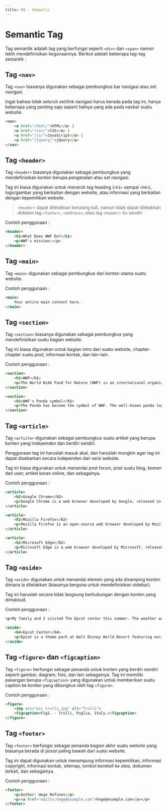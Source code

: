 ```yaml
---
title: 09 - Semantic
---
```


# Semantic Tag

Tag semantik adalah tag yang berfungsi seperti `<div>` dan `<span>` namun lebih mendefinisikan
kegunaannya. Berikut adalah beberapa tag-tag semantik :

## Tag `<nav>`

Tag `<nav>` biasanya digunakan sebagai pembungkus bar navigasi atau set navigasi.

Ingat bahwa tidak seluruh set/link navigasi harus berada pada tag ini, hanya beberapa yang penting saja seperti
halnya yang ada pada navbar suatu website.

```html
<nav>
    <a href="/html/">HTML</a> |
    <a href="/css/">CSS</a> |
    <a href="/js/">JavaScript</a> |
    <a href="/jquery/">jQuery</a>
</nav>
```

## Tag `<header>`

Tag `<header>` biasanya digunakan sebagai pembungkus yang mendefinisikan konten berupa pengenalan atau set navigasi.

Tag ini biasa digunakan untuk menaruh tag heading (`<h1>` sampai `<h6>`), logo/gambar yang berkaitan dengan website,
atau informasi yang berkaitan dengan kepemilikan website. 

> `<header>` dapat diletakkan berulang kali, namun tidak dapat diletakkan didalam tag `<footer>`, `<address>`, atau tag `<header>` itu sendiri

Contoh penggunaan :

```html
<header>
    <h1>What Does WWF Do?</h1>
    <p>WWF's mission:</p>
</header>
```

## Tag `<main>`

Tag `<main>` digunakan sebagai pembungkus dari konten utama suatu website.

Contoh penggunaan :

```html
<main>
    Your entire main content here.
</main>
```

## Tag `<section>`

Tag `<section>` biasanya digunakan sebagai pembungkus yang mendefinisikan suatu bagian website.

Tag ini biasa digunakan untuk bagian intro dari suatu website, chapter-chapter suatu post, informasi kontak, dan lain-lain.

Contoh penggunaan :

```html
<section>
    <h1>WWF</h1>
    <p>The World Wide Fund for Nature (WWF) is an international organization working on issues regarding the conservation, research and restoration of the environment, formerly named the World Wildlife Fund. WWF was founded in 1961.</p>
</section>

<section>
    <h1>WWF's Panda symbol</h1>
    <p>The Panda has become the symbol of WWF. The well-known panda logo of WWF originated from a panda named Chi Chi that was transferred from the Beijing Zoo to the London Zoo in the same year of the establishment of WWF.</p>
</section>
```

## Tag `<article>`

Tag `<article>` digunakan sebagai pembungkus suatu artikel yang berupa konten yang independen dan berdiri sendiri.

Penggunaan tag ini haruslah masuk akal, dan haruslah mungkin agar tag ini dapat disebarkan secara independen dari seisi website.

Tag ini biasa digunakan untuk menandai post forum, post suatu blog, komen dari user, artikel koran online, dan sebagainya.

Contoh penggunaan :

```html
<article>
    <h2>Google Chrome</h2>
    <p>Google Chrome is a web browser developed by Google, released in 2008. Chrome is the world's most popular web browser today!</p>
</article>

<article>
    <h2>Mozilla Firefox</h2>
    <p>Mozilla Firefox is an open-source web browser developed by Mozilla. Firefox has been the second most popular web browser since January, 2018.</p>
</article>

<article>
    <h2>Microsoft Edge</h2>
    <p>Microsoft Edge is a web browser developed by Microsoft, released in 2015. Microsoft Edge replaced Internet Explorer.</p>
</article>
```

## Tag `<aside>`

Tag `<aside>` digunakan untuk menandai elemen yang ada disamping konten dimana ia diletakkan (biasanya berguna untuk mendefinisikan sidebar).

Tag ini haruslah secara tidak langsung berhubungan dengan konten yang dimaksud.

Contoh penggunaan :

```html
<p>My family and I visited The Epcot center this summer. The weather was nice, and Epcot was amazing! I had a great summer together with my family!</p>

<aside>
    <h4>Epcot Center</h4>
    <p>Epcot is a theme park at Walt Disney World Resort featuring exciting attractions, international pavilions, award-winning fireworks and seasonal special events.</p>
</aside>
```

## Tag `<figure>` dan `<figcaption>`

Tag `<figure>` berfungsi sebagai penanda untuk konten yang berdiri sendiri seperti gambar, diagram, foto, dan lain sebagainya. Tag
ini memiliki pasangan berupa `<figcaption>` yang digunakan untuk memberikan suatu caption ke konten yang dibungkus oleh tag `<figure>`.

Contoh penggunaan :

```html
<figure>
    <img src="pic_trulli.jpg" alt="Trulli">
    <figcaption>Fig1. - Trulli, Puglia, Italy.</figcaption>
</figure>
```

## Tag `<footer>`

Tag `<footer>` berfungsi sebagai penanda bagian akhir suatu website yang biasanya berada di posisi paling bawah dari suatu website.

Tag ini dapat digunakan untuk menampung informasi kepemilikan, informasi copyright, informasi kontak, sitemap, tombol *kembali ke atas*,
dokumen terkait, dan sebagainya.

Contoh penggunaan :

```html
<footer>
    <p>Author: Hege Refsnes</p>
    <p><a href="mailto:hege@example.com">hege@example.com</a></p>
</footer>
```
